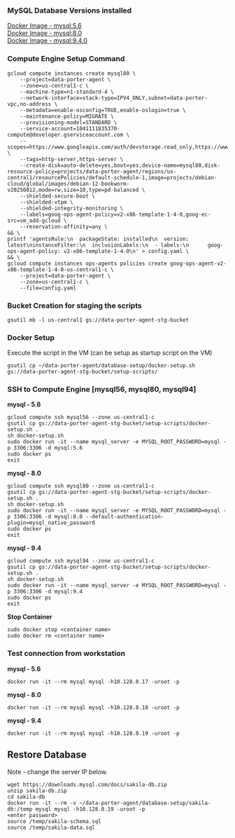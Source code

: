 ### MySQL Database Versions installed
[Docker Image - mysql:5.6](https://hub.docker.com/layers/library/mysql/5.6/images/sha256-897086d07d1efa876224b147397ea8d3147e61dd84dce963aace1d5e9dc2802d) <br>
[Docker Image - mysql:8.0](https://hub.docker.com/layers/library/mysql/8.0/images/sha256-f315ea10389cb76ad6597082b315321dcd2afccc131b35097f8e79e3df5f116b) <br>
[Docker Image - mysql:9.4.0](https://hub.docker.com/layers/library/mysql/9.4.0/images/sha256-e85dc53b71c49afff2047f3ed2dd4ae454da462fcc3e523754e48e36aadd4e2a) <br>

### Compute Engine Setup Command
```
gcloud compute instances create mysql80 \
    --project=data-porter-agent \
    --zone=us-central1-c \
    --machine-type=n1-standard-4 \
    --network-interface=stack-type=IPV4_ONLY,subnet=data-porter-vpc,no-address \
    --metadata=enable-osconfig=TRUE,enable-oslogin=true \
    --maintenance-policy=MIGRATE \
    --provisioning-model=STANDARD \
    --service-account=1041111835370-compute@developer.gserviceaccount.com \
    --scopes=https://www.googleapis.com/auth/devstorage.read_only,https://www.googleapis.com/auth/logging.write,https://www.googleapis.com/auth/monitoring.write,https://www.googleapis.com/auth/service.management.readonly,https://www.googleapis.com/auth/servicecontrol,https://www.googleapis.com/auth/trace.append \
    --tags=http-server,https-server \
    --create-disk=auto-delete=yes,boot=yes,device-name=mysql80,disk-resource-policy=projects/data-porter-agent/regions/us-central1/resourcePolicies/default-schedule-1,image=projects/debian-cloud/global/images/debian-12-bookworm-v20250812,mode=rw,size=10,type=pd-balanced \
    --shielded-secure-boot \
    --shielded-vtpm \
    --shielded-integrity-monitoring \
    --labels=goog-ops-agent-policy=v2-x86-template-1-4-0,goog-ec-src=vm_add-gcloud \
    --reservation-affinity=any \
&& \
printf 'agentsRule:\n  packageState: installed\n  version: latest\ninstanceFilter:\n  inclusionLabels:\n  - labels:\n      goog-ops-agent-policy: v2-x86-template-1-4-0\n' > config.yaml \
&& \
gcloud compute instances ops-agents policies create goog-ops-agent-v2-x86-template-1-4-0-us-central1-c \
    --project=data-porter-agent \
    --zone=us-central1-c \
    --file=config.yaml
```

### Bucket Creation for staging the scripts
```
gsutil mb -l us-central1 gs://data-porter-agent-stg-bucket
```

### Docker Setup
Execute the script in the VM (can be setup as startup script on the VM)
```
gsutil cp ~/data-porter-agent/database-setup/docker-setup.sh gs://data-porter-agent-stg-bucket/setup-scripts/
```


### SSH to Compute Engine [mysql56, mysql80, mysql94]

**mysql - 5.6**
```
gcloud compute ssh mysql56 --zone us-central1-c
gsutil cp gs://data-porter-agent-stg-bucket/setup-scripts/docker-setup.sh .
sh docker-setup.sh
sudo docker run -it --name mysql_server -e MYSQL_ROOT_PASSWORD=mysql -p 3306:3306 -d mysql:5.6
sudo docker ps
exit
```

**mysql - 8.0**
```
gcloud compute ssh mysql80 --zone us-central1-c
gsutil cp gs://data-porter-agent-stg-bucket/setup-scripts/docker-setup.sh .
sh docker-setup.sh
sudo docker run -it --name mysql_server -e MYSQL_ROOT_PASSWORD=mysql -p 3306:3306 -d mysql:8.0 --default-authentication-plugin=mysql_native_password
sudo docker ps
exit
```

**mysql - 9.4**
```
gcloud compute ssh mysql94 --zone us-central1-c
gsutil cp gs://data-porter-agent-stg-bucket/setup-scripts/docker-setup.sh .
sh docker-setup.sh
sudo docker run -it --name mysql_server -e MYSQL_ROOT_PASSWORD=mysql -p 3306:3306 -d mysql:9.4
sudo docker ps
exit
```

**Stop Container**
```
sudo docker stop <container name>
sudo docker rm <container name>
```

### Test connection from workstation
**mysql - 5.6**
```
docker run -it --rm mysql mysql -h10.128.0.17 -uroot -p
```

**mysql - 8.0**
```
docker run -it --rm mysql mysql -h10.128.0.18 -uroot -p
```

**mysql - 9.4**
```
docker run -it --rm mysql mysql -h10.128.0.19 -uroot -p
```

## Restore Database  ##
Note - change the server IP below.
```
wget https://downloads.mysql.com/docs/sakila-db.zip
unzip sakila-db.zip
cd sakila-db
docker run -it --rm -v ~/data-porter-agent/database-setup/sakila-db:/temp mysql mysql -h10.128.0.19 -uroot -p
<enter password>
source /temp/sakila-schema.sql
source /temp/sakila-data.sql
```